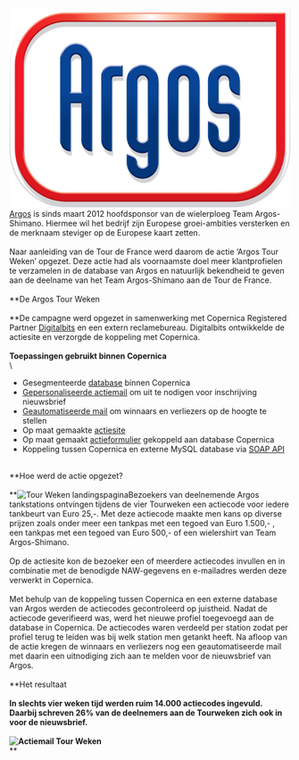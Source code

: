 ![Argos](../images/logo-argos.png "Argos")[Argos](http://argosenergies.com/nl/ "Argos")
is sinds maart 2012 hoofdsponsor van de wielerploeg Team Argos-Shimano.
Hiermee wil het bedrijf zijn Europese groei-ambities versterken en de
merknaam steviger op de Europese kaart zetten.\
\
Naar aanleiding van de Tour de France werd daarom de actie ‘Argos Tour
Weken’ opgezet. Deze actie had als voornaamste doel meer klantprofielen
te verzamelen in de database van Argos en natuurlijk bekendheid te geven
aan de deelname van het Team Argos-Shimano aan de Tour de France.\
\
**De Argos Tour Weken\
\
**De campagne werd opgezet in samenwerking met Copernica Registered
Partner
[Digitalbits](http://www.copernica.com/nl/ondersteuning/partner/4543021 "Digitalbits")
en een extern reclamebureau. Digitalbits ontwikkelde de actiesite en
verzorgde de koppeling met Copernica.\
\
**Toepassingen gebruikt binnen Copernica**\
\

-   Gesegmenteerde
    [database](./creating-your-own-databases.md)
    binnen Copernica
-   [Gepersonaliseerde
    actiemail](./create-clever-emailings.md)
    om uit te nodigen voor inschrijving nieuwsbrief
-   [Geautomatiseerde
    mail](./automate-your-campaigns.md)
    om winnaars en verliezers op de hoogte te stellen
-   Op maat gemaakte
    [actiesite](http://www.copernica.com/nl/functies/webpaginas/maak-en-publiceer-je-eigen-webpaginas)
-   Op maat gemaakt
    [actieformulier](./various-types-of-web-forms.md)
    gekoppeld aan database Copernica
-   Koppeling tussen Copernica en externe MySQL database via [SOAP
    API](./soap-api-documentation.md)

\
**Hoe werd de actie opgezet?\
\
**![Tour Weken
landingspagina](../images/tourweken-landingspagina.png "Tour Weken landingspagina")Bezoekers
van deelnemende Argos tankstations ontvingen tijdens de vier Tourweken
een actiecode voor iedere tankbeurt van Euro 25,-. Met deze actiecode
maakte men kans op diverse prijzen zoals onder meer een tankpas met een
tegoed van Euro 1.500,- , een tankpas met een tegoed van Euro 500,- of
een wielershirt van Team Argos-Shimano.\
\
Op de actiesite kon de bezoeker een of meerdere actiecodes invullen en
in combinatie met de benodigde NAW-gegevens en e-mailadres werden deze
verwerkt in Copernica.\
\
Met behulp van de koppeling tussen Copernica en een externe database van
Argos werden de actiecodes gecontroleerd op juistheid. Nadat de
actiecode geverifieerd was, werd het nieuwe profiel toegevoegd aan de
database in Copernica. De actiecodes waren verdeeld per station zodat
per profiel terug te leiden was bij welk station men getankt heeft. Na
afloop van de actie kregen de winnaars en verliezers nog een
geautomatiseerde mail met daarin een uitnodiging zich aan te melden voor
de nieuwsbrief van Argos.\
\
**Het resultaat\
**\
In slechts vier weken tijd werden ruim 14.000 actiecodes ingevuld.
Daarbij schreven 26% van de deelnemers aan de Tourweken zich ook in voor
de nieuwsbrief.\
\
![Actiemail Tour
Weken](../images/tourweken-mail.png "Actiemail Tour Weken")**\
**
